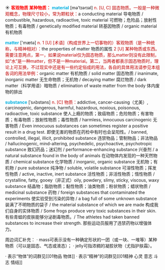 ☀ <font color="red">**客观物质 某种物质：**</font>
<font color="sky blue">**material**</font> [mə'tɪərɪəl] 
<font color="#c00000">n. [U, C] 固态物质。一般是一种微观概念，物理尺寸较小，常为颗粒状：</font>a conducting material 导电物质 / combustible, hazardous, radioactive, toxic material 可燃物；危险品；放射性物质；有毒物质 / genetically modified material 转基因物质 / organic material 有机物质

<font color="sky blue">**matter**</font> ['mætə] 
<font color="#c00000">n. 1 [U] [术语]（构成世界上一切事物的）客观物质（是一种统称，与精神相对）：</font>the properties of matter 物质的属性 <font color="#c00000">2 [U] 某种物质或东西。需要注意两点，第一，如果说material仅为固态物质，那么matter则没有此限制，如“水”是一种matter，但不是一种material。第二，当两者都表示固态物质时，理论上可互换，不过现实中还是有一些约定俗成的用法，各自的具体用法请参见本组各词的用法举例：</font>organic matter 有机物质 / solid matter 固态物质 / inanimate, inorganic matter 无生命物质；无机物 / decaying matter 腐烂物质 / dark matter（科学用语）暗物质 / elimination of waste matter from the body 体内废物的排出
           
<font color="sky blue">**substance**</font> [ˈsʌbstəns]
<font color="#c00000">n. [C] 物质：</font>addictive, cancer-causing（尤美）, carcinogenic, dangerous, harmful, hazardous, noxious, poisonous, radioactive, toxic substance 使人上瘾的物质；致癌物质；危险物质；有害物质；有毒物质；放射性物质；毒性物质 / harmless, innocuous carcinogenic 无害物质 / Even innocuous substances can sometimes register a positive result in a drug test. 即使无害的物质在药检中有时也会呈阳性。/ banned, controlled, illegal, illicit, prohibited substance 违禁物品；管制物品；非法物品 / hallucinogenic, mind-altering, psychedelic, psychoactive, psychotropic substance 致幻药品；迷幻剂 / performance-enhancing substance 兴奋剂 / a natural substance found in the body of animals 在动物体内发现的一种天然物质 / chemical substance 化学物质 / inorganic, organic substance 无机物；有机物 / pure substance 纯净物 / soluble, volatile substance 可溶性物质；挥发性物质 / active, inactive, inert substance 活性物质；非活性物质；惰性物质 / crystalline, fatty, gooey（非正式）oily, powdery, slimy, sticky, viscous, waxy substance 结晶物；脂肪物质；黏性物质；油类物质；粉状物质；蜡状物质 / medicinal substance 药物 / foreign substances that contaminated the experiments 使实验受到污染的异物 / a bag full of some unknown substance 装满了不明物质的袋子 / the material substance of which we are made 构成我们自身的实体物质 / Some frogs produce very toxic substances in their skin. 有些青蛙的皮肤能够分泌剧毒物质。/ The athletes had taken banned substances to increase their strength. 那些运动员服用了违禁药物以增强体力。

周边词汇补充：
· mass可表示没有一种确定形状的一团（或一块、一堆等）某种物质（可以是固态、气态或液态）；
· jelly可指浓稠的凝胶状物（尤指护肤霜）。

· 表示“物体”的词群见[[01物品 物体]]
· 表示“精神”的词群见[[01精神 心灵 意志 斗志 情结]]

